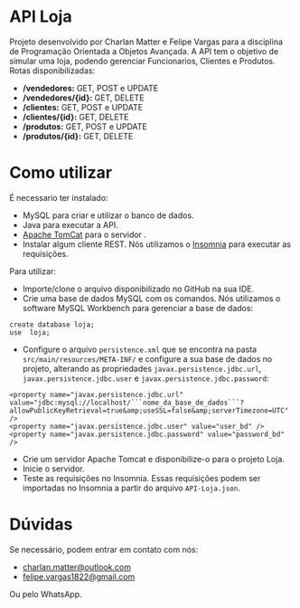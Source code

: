 # API Loja

Projeto desenvolvido por Charlan Matter e Felipe Vargas para a disciplina de Programação Orientada a Objetos Avançada. A API tem o objetivo de simular uma loja, podendo gerenciar Funcionarios, Clientes e Produtos. Rotas disponibilizadas:
  - **/vendedores:** GET, POST e UPDATE
  - **/vendedores/{id}:** GET, DELETE
  - **/clientes:** GET, POST e UPDATE
  - **/clientes/{id}:** GET, DELETE
  - **/produtos:** GET, POST e UPDATE
  - **/produtos/{id}:** GET, DELETE

# Como utilizar

É necessario ter instalado: 
  - MySQL para criar e utilizar o banco de dados.
  - Java para executar a API.
  - [Apache TomCat](https://tomcat.apache.org/download-90.cgi) para o servidor .
  - Instalar algum cliente REST. Nós utilizamos o [Insomnia](https://insomnia.rest/download/) para executar as requisições.

Para utilizar:
  - Importe/clone o arquivo disponibilizado no GitHub na sua IDE.
  - Crie uma base de dados MySQL com os comandos. Nós utilizamos o software MySQL Workbench para gerenciar a base de dados:
  ```
  create database loja;
  use  loja;
  ```
  - Configure o arquivo ```persistence.xml``` que se encontra na pasta ```src/main/resources/META-INF/``` e configure a sua base de dados no projeto, alterando as propriedades ```javax.persistence.jdbc.url```, ```javax.persistence.jdbc.user``` e ```javax.persistence.jdbc.password```:
  ```
  <property name="javax.persistence.jdbc.url" value="jdbc:mysql://localhost/```nome_da_base_de_dados```?allowPublicKeyRetrieval=true&amp;useSSL=false&amp;serverTimezone=UTC" />
  <property name="javax.persistence.jdbc.user" value="user_bd" />
  <property name="javax.persistence.jdbc.password" value="password_bd" />
  ```
  - Crie um servidor Apache Tomcat e disponibilize-o para o projeto Loja.
  - Inicie o servidor.
  - Teste as requisições no Insomnia. Essas requisições podem ser importadas no Insomnia a partir do arquivo ```API-Loja.json```.
  
# Dúvidas
  
Se necessário, podem entrar em contato com nós:
  
  - charlan.matter@outlook.com
  - felipe.vargas1822@gmail.com
  
Ou pelo WhatsApp.
 
